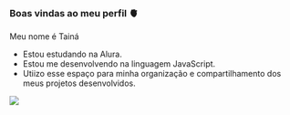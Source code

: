 ### Boas vindas ao meu perfil 🫀

Meu nome é Tainá

- Estou estudando na Alura.
- Estou me desenvolvendo na linguagem JavaScript.
- Utiizo esse espaço para minha organização e compartilhamento dos meus projetos desenvolvidos.

![](https://media.tenor.com/mSqzRhVl0nMAAAAd/flamengo-dan%C3%A7a.gif)
